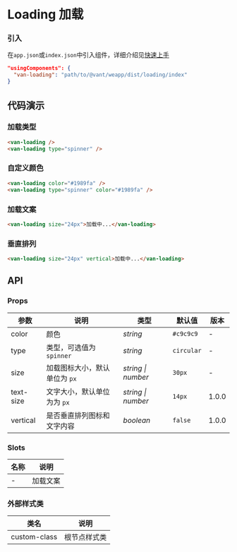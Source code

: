# Loading 加载

### 引入

在`app.json`或`index.json`中引入组件，详细介绍见[快速上手](#/quickstart#yin-ru-zu-jian)

```json
"usingComponents": {
  "van-loading": "path/to/@vant/weapp/dist/loading/index"
}
```

## 代码演示

### 加载类型

```html
<van-loading />
<van-loading type="spinner" />
```

### 自定义颜色

```html
<van-loading color="#1989fa" />
<van-loading type="spinner" color="#1989fa" />
```

### 加载文案

```html
<van-loading size="24px">加载中...</van-loading>
```

### 垂直排列

```html
<van-loading size="24px" vertical>加载中...</van-loading>
```

## API

### Props

| 参数 | 说明 | 类型 | 默认值 | 版本 |
|-----------|-----------|-----------|-------------|-------------|
| color | 颜色 | *string* | `#c9c9c9` | - |
| type | 类型，可选值为 `spinner` | *string* | `circular` | - |
| size | 加载图标大小，默认单位为 `px` | *string \| number* | `30px` | - |
| text-size | 文字大小，默认单位为为 `px` | *string \| number* | `14px` | 1.0.0 |
| vertical | 是否垂直排列图标和文字内容 | *boolean* | `false` | 1.0.0 |

### Slots

| 名称 | 说明 |
| --- | --- |
| - | 加载文案 |

### 外部样式类

| 类名 | 说明 |
|-----------|-----------|
| custom-class | 根节点样式类 |
